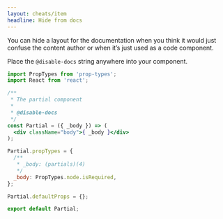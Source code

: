 ```yaml
---
layout: cheats/item
headline: Hide from docs
---
```


You can hide a layout for the documentation when you think it would just confuse the content author or when it’s just used as a code component.

Place the `@disable-docs` string anywhere into your component.

```jsx
import PropTypes from 'prop-types';
import React from 'react';

/**
 * The partial component
 *
 * @disable-docs
 */
const Partial = ({ _body }) => (
  <div className="body">{ _body }</div>
);

Partial.propTypes = {
  /**
   * _body: (partials)(4)
   */
  _body: PropTypes.node.isRequired,
};

Partial.defaultProps = {};

export default Partial;
```
